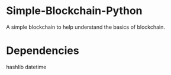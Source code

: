 # Simple-Blockchain-Python
A simple blockchain to help understand the basics of blockchain.

# Dependencies
hashlib
datetime
